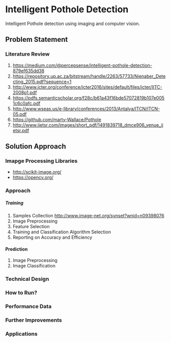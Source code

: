 # Intelligent Pothole Detection 
Intelligent Pothole detection using imaging and computer vision.

## Problem Statement
### Literature Review

1. https://medium.com/@percepsense/intelligent-pothole-detection-879ef635dd38
2. https://repository.up.ac.za/bitstream/handle/2263/57733/Nienaber_Detecting_2015.pdf?sequence=1
3. http://www.icter.org/conference/icter2016/sites/default/files/icter/IITC-2008p1.pdf
4. https://pdfs.semanticscholar.org/f28c/b61a43f16bde57072819b107e0051c6c0afc.pdf
5. http://www.wseas.us/e-library/conferences/2013/Antalya/ITCN/ITCN-05.pdf
6. https://github.com/marty-Wallace/Pothole
7. http://www.ijetsr.com/images/short_pdf/1491839718_dmce906_venue_ijetsr.pdf

## Solution Approach

### Imapge Processing Libraries
* http://scikit-image.org/
* https://opencv.org/

### Approach

##### Training
1. Samples Collection
http://www.image-net.org/synset?wnid=n09398076
2. Image Preprocessing
3. Feature Selection
4. Training and Classification Algorithm Selection
5. Reporting on Accuracy and Efficiency

#### Prediction
1. Image Preprocessing
2. Image Classification

### Technical Design

### How to Run?

### Performance Data

### Further Improvements

### Applications




